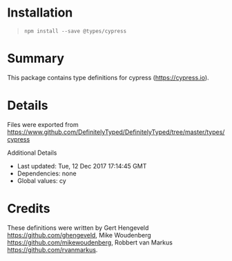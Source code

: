 # Installation
> `npm install --save @types/cypress`

# Summary
This package contains type definitions for cypress (https://cypress.io).

# Details
Files were exported from https://www.github.com/DefinitelyTyped/DefinitelyTyped/tree/master/types/cypress

Additional Details
 * Last updated: Tue, 12 Dec 2017 17:14:45 GMT
 * Dependencies: none
 * Global values: cy

# Credits
These definitions were written by Gert Hengeveld <https://github.com/ghengeveld>, Mike Woudenberg <https://github.com/mikewoudenberg>, Robbert van Markus <https://github.com/rvanmarkus>.
